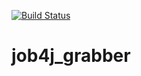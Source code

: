 [![Build Status](https://app.travis-ci.com/SergPerm/job4j_grabber.svg?branch=master)](https://app.travis-ci.com/SergPerm/job4j_grabber)

# job4j_grabber
